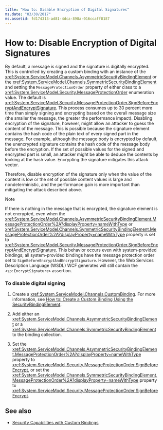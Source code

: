 ```yaml
---
title: "How to: Disable Encryption of Digital Signatures"
ms.date: "03/30/2017"
ms.assetid: fd174313-ad81-4dca-898a-016ccaff8187
---
```

# How to: Disable Encryption of Digital Signatures
By default, a message is signed and the signature is digitally encrypted. This is controlled by creating a custom binding with an instance of the <xref:System.ServiceModel.Channels.AsymmetricSecurityBindingElement> or the <xref:System.ServiceModel.Channels.SymmetricSecurityBindingElement> and setting the `MessageProtectionOrder` property of either class to a <xref:System.ServiceModel.Security.MessageProtectionOrder> enumeration value. The default is <xref:System.ServiceModel.Security.MessageProtectionOrder.SignBeforeEncryptAndEncryptSignature>. This process consumes up to 30 percent more time than simply signing and encrypting based on the overall message size (the smaller the message, the greater the performance impact). Disabling encryption of the signature, however, might allow an attacker to guess the content of the message. This is possible because the signature element contains the hash code of the plain text of every signed part in the message. For example, although the message body is encrypted by default, the unencrypted signature contains the hash code of the message body before the encryption. If the set of possible values for the signed and encrypted part is small, an attacker might be able to deduce the contents by looking at the hash value. Encrypting the signature mitigates this attack vector.  
  
 Therefore, disable encryption of the signature only when the value of the content is low or the set of possible content values is large and nondeterministic, and the performance gain is more important than mitigating the attack described above.  
  
> [!NOTE]
>  If there is nothing in the message that is encrypted, the signature element is not encrypted, even when the <xref:System.ServiceModel.Channels.AsymmetricSecurityBindingElement.MessageProtectionOrder%2A?displayProperty=nameWithType> or <xref:System.ServiceModel.Channels.SymmetricSecurityBindingElement.MessageProtectionOrder%2A?displayProperty=nameWithType> property is set to <xref:System.ServiceModel.Security.MessageProtectionOrder.SignBeforeEncryptAndEncryptSignature>. This behavior occurs even with system-provided bindings; all system-provided bindings have the message protection order set to `SignBeforeEncryptAndEncryptSignature`. However, the Web Services Description Language (WSDL) WCF generates will still contain the `<sp:EncryptSignature>` assertion.  
  
### To disable digital signing  
  
1.  Create a <xref:System.ServiceModel.Channels.CustomBinding>. For more information, see [How to: Create a Custom Binding Using the SecurityBindingElement](../../../../docs/framework/wcf/feature-details/how-to-create-a-custom-binding-using-the-securitybindingelement.md).  
  
2.  Add either an <xref:System.ServiceModel.Channels.AsymmetricSecurityBindingElement> or a <xref:System.ServiceModel.Channels.SymmetricSecurityBindingElement> to the binding collection.  
  
3.  Set the <xref:System.ServiceModel.Channels.AsymmetricSecurityBindingElement.MessageProtectionOrder%2A?displayProperty=nameWithType> property to <xref:System.ServiceModel.Security.MessageProtectionOrder.SignBeforeEncrypt>, or set the <xref:System.ServiceModel.Channels.SymmetricSecurityBindingElement.MessageProtectionOrder%2A?displayProperty=nameWithType> property to <xref:System.ServiceModel.Security.MessageProtectionOrder.SignBeforeEncrypt>.  
  
## See also
- [Security Capabilities with Custom Bindings](../../../../docs/framework/wcf/feature-details/security-capabilities-with-custom-bindings.md)
